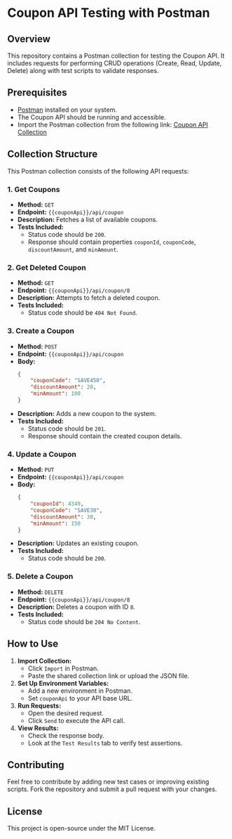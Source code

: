 # Coupon API Testing with Postman

## Overview
This repository contains a Postman collection for testing the Coupon API. It includes requests for performing CRUD operations (Create, Read, Update, Delete) along with test scripts to validate responses.

## Prerequisites
- [Postman](https://www.postman.com/downloads/) installed on your system.
- The Coupon API should be running and accessible.
- Import the Postman collection from the following link:
  [Coupon API Collection](https://www.postman.com/dddd88-9159/workspace/d735abb7-7d01-46a5-b11d-c9f83c0d54ff/collection/37899226-0c5701c4-2521-4b4d-975d-006159f38459?action=share&source=collection_link&creator=37899226)

## Collection Structure
This Postman collection consists of the following API requests:

### 1. Get Coupons
- **Method:** `GET`
- **Endpoint:** `{{couponApi}}/api/coupon`
- **Description:** Fetches a list of available coupons.
- **Tests Included:**
  - Status code should be `200`.
  - Response should contain properties `couponId`, `couponCode`, `discountAmount`, and `minAmount`.

### 2. Get Deleted Coupon
- **Method:** `GET`
- **Endpoint:** `{{couponApi}}/api/coupon/8`
- **Description:** Attempts to fetch a deleted coupon.
- **Tests Included:**
  - Status code should be `404 Not Found`.

### 3. Create a Coupon
- **Method:** `POST`
- **Endpoint:** `{{couponApi}}/api/coupon`
- **Body:**
  ```json
  {
      "couponCode": "SAVE450",
      "discountAmount": 20,
      "minAmount": 100
  }
  ```
- **Description:** Adds a new coupon to the system.
- **Tests Included:**
  - Status code should be `201`.
  - Response should contain the created coupon details.

### 4. Update a Coupon
- **Method:** `PUT`
- **Endpoint:** `{{couponApi}}/api/coupon`
- **Body:**
  ```json
  {
      "couponId": 4349,
      "couponCode": "SAVE30",
      "discountAmount": 30,
      "minAmount": 150
  }
  ```
- **Description:** Updates an existing coupon.
- **Tests Included:**
  - Status code should be `200`.

### 5. Delete a Coupon
- **Method:** `DELETE`
- **Endpoint:** `{{couponApi}}/api/coupon/8`
- **Description:** Deletes a coupon with ID `8`.
- **Tests Included:**
  - Status code should be `204 No Content`.

## How to Use
1. **Import Collection:**
   - Click `Import` in Postman.
   - Paste the shared collection link or upload the JSON file.
2. **Set Up Environment Variables:**
   - Add a new environment in Postman.
   - Set `couponApi` to your API base URL.
3. **Run Requests:**
   - Open the desired request.
   - Click `Send` to execute the API call.
4. **View Results:**
   - Check the response body.
   - Look at the `Test Results` tab to verify test assertions.

## Contributing
Feel free to contribute by adding new test cases or improving existing scripts. Fork the repository and submit a pull request with your changes.

## License
This project is open-source under the MIT License.


